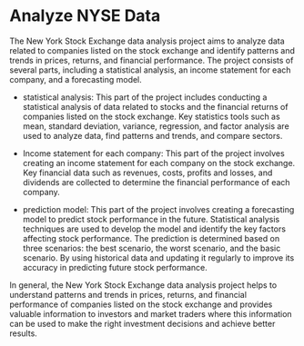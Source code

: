 # Analyze NYSE Data

The New York Stock Exchange data analysis project aims to analyze data related to companies listed on the stock exchange and identify patterns and trends in prices, returns, and financial performance. The project consists of several parts, including a statistical analysis, an income statement for each company, and a forecasting model.

- statistical analysis:
This part of the project includes conducting a statistical analysis of data related to stocks and the financial returns of companies listed on the stock exchange. Key statistics tools such as mean, standard deviation, variance, regression, and factor analysis are used to analyze data, find patterns and trends, and compare sectors.

- Income statement for each company:
This part of the project involves creating an income statement for each company on the stock exchange. Key financial data such as revenues, costs, profits and losses, and dividends are collected to determine the financial performance of each company.

- prediction model:
This part of the project involves creating a forecasting model to predict stock performance in the future. Statistical analysis techniques are used to develop the model and identify the key factors affecting stock performance. The prediction is determined based on three scenarios: the best scenario, the worst scenario, and the basic scenario. By using historical data and updating it regularly to improve its accuracy in predicting future stock performance.

In general, the New York Stock Exchange data analysis project helps to understand patterns and trends in prices, returns, and financial performance of companies listed on the stock exchange and provides valuable information to investors and market traders where this information can be used to make the right investment decisions and achieve better results.
